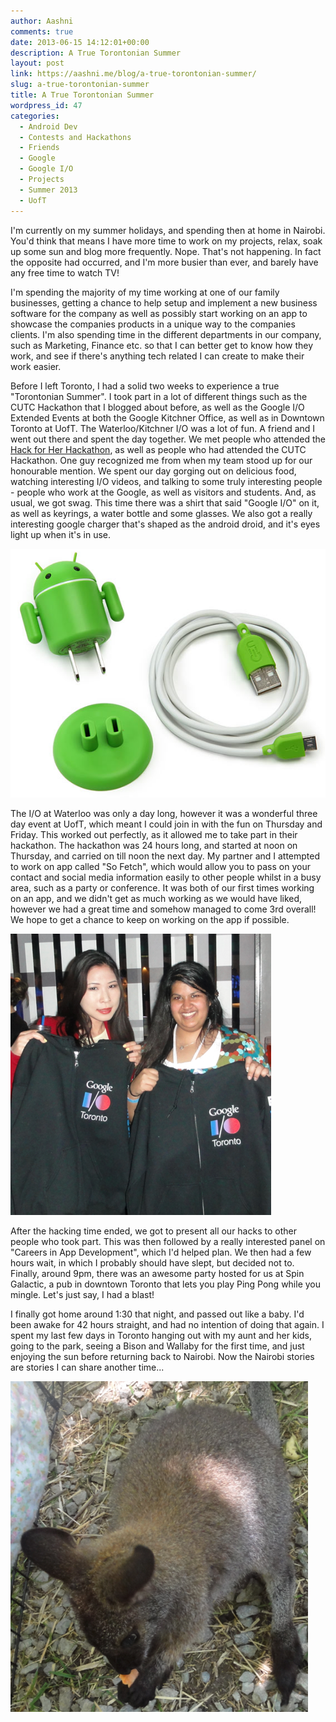 ```yaml
---
author: Aashni
comments: true
date: 2013-06-15 14:12:01+00:00
description: A True Torontonian Summer
layout: post
link: https://aashni.me/blog/a-true-torontonian-summer/
slug: a-true-torontonian-summer
title: A True Torontonian Summer
wordpress_id: 47
categories:
  - Android Dev
  - Contests and Hackathons
  - Friends
  - Google
  - Google I/O
  - Projects
  - Summer 2013
  - UofT
---
```


I'm currently on my summer holidays, and spending then at home in Nairobi. You'd think that means I have more time to work on my projects, relax, soak up some sun and blog more frequently. Nope. That's not happening. In fact the opposite had occurred, and I'm more busier than ever, and barely have any free time to watch TV!

I'm spending the majority of my time working at one of our family businesses, getting a chance to help setup and implement a new business software for the company as well as possibly start working on an app to showcase the companies products in a unique way to the companies clients. I'm also spending time in the different departments in our company, such as Marketing, Finance etc. so that I can better get to know how they work, and see if there's anything tech related I can create to make their work easier.

Before I left Toronto, I had a solid two weeks to experience a true "Torontonian Summer". I took part in a lot of different things such as the CUTC Hackathon that I blogged about before, as well as the Google I/O Extended Events at both the Google Kitchner Office, as well as in Downtown Toronto at UofT. The Waterloo/Kitchner I/O was a lot of fun. A friend and I went out there and spent the day together. We met people who attended the [Hack for Her Hackathon](http://aashni.me/blog/?p=39), as well as people who had attended the CUTC Hackathon. One guy recognized me from when my team stood up for our honourable mention. We spent our day gorging out on delicious food, watching interesting I/O videos, and talking to some truly interesting people - people who work at the Google, as well as visitors and students. And, as usual, we got swag. This time there was a shirt that said "Google I/O" on it, as well as keyrings, a water bottle and some glasses. We also got a really interesting google charger that's shaped as the android droid, and it's eyes light up when it's in use.

[![](./atts01.png)](./atts01.png)

The I/O at Waterloo was only a day long, however it was a wonderful three day event at UofT, which meant I could join in with the fun on Thursday and Friday. This worked out perfectly, as it allowed me to take part in their hackathon. The hackathon was 24 hours long, and started at noon on Thursday, and carried on till noon the next day. My partner and I attempted to work on app called "So Fetch", which would allow you to pass on your contact and social media information easily to other people whilst in a busy area, such as a party or conference. It was both of our first times working on an app, and we didn't get as much working as we would have liked, however we had a great time and somehow managed to come 3rd overall! We hope to get a chance to keep on working on the app if possible.

[![](./atts02.png)](./atts02.png)

After the hacking time ended, we got to present all our hacks to other people who took part. This was then followed by a really interested panel on "Careers in App Development", which I'd helped plan. We then had a few hours wait, in which I probably should have slept, but decided not to. Finally, around 9pm, there was an awesome party hosted for us at Spin Galactic, a pub in downtown Toronto that lets you play Ping Pong while you mingle. Let's just say, I had a blast!

I finally got home around 1:30 that night, and passed out like a baby. I'd been awake for 42 hours straight, and had no intention of doing that again. I spent my last few days in Toronto hanging out with my aunt and her kids, going to the park, seeing a Bison and Wallaby for the first time, and just enjoying the sun before returning back to Nairobi. Now the Nairobi stories are stories I can share another time...

[![](./atts03.png)](./atts03.png)
